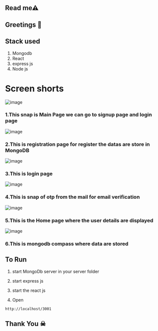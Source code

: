 ## Read me⚠ 


## Greetings 💐


## Stack used

1. Mongodb
2. React
3. express js
4. Node js

# Screen shorts
![image](https://github.com/jaisuriya97/landT/assets/80122325/76e320cb-7341-423b-877c-d59752c2aa00)

 ### 1.This snap is Main Page we can go to signup page and login page

![image](https://github.com/jaisuriya97/landT/assets/80122325/add4d496-f4b7-4163-861f-325605475fff)


### 2.This is registration page for register the datas are store in MongoDB

![image](https://github.com/jaisuriya97/landT/assets/80122325/3b22baaa-e467-43f4-9b66-5f96406a7dd6)


### 3.This is login page

![image](https://github.com/jaisuriya97/landT/assets/80122325/a1bc6e33-0285-4b12-b661-2522256ef811)


### 4.This is snap of otp from the mail for email verification

![image](https://github.com/jaisuriya97/landT/assets/80122325/06563533-0cdd-4454-aabe-c5a792791d9f)


### 5.This is the Home page where the user details are displayed

![image](https://github.com/jaisuriya97/landT/assets/80122325/1199553e-c65b-484d-b6d6-ee8afba68be9)

### 6.This is mongodb compass  where data are stored



## To Run

1. start MongoDb server in your server folder

2. start express js

3. start the react js

4. Open
```
http://localhost/3001
```

## Thank You ☠
